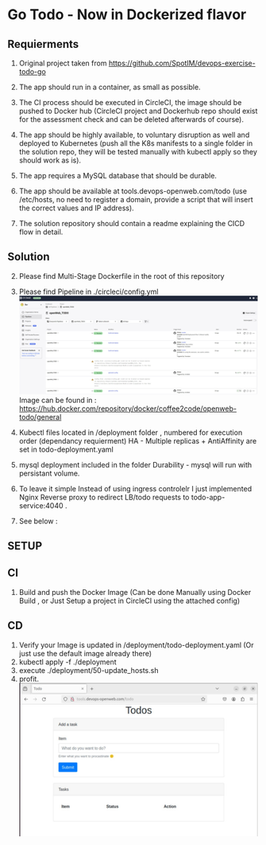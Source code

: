 # Go Todo - Now in Dockerized flavor

## Requierments

1. Original project taken from https://github.com/SpotIM/devops-exercise-todo-go

2. The app should run in a container, as small as possible.

3. The CI process should be executed in CircleCI, the image should be pushed to Docker
hub (CircleCI project and Dockerhub repo should exist for the assessment check and
can be deleted afterwards of course).

4. The app should be highly available, to voluntary disruption as well and deployed to
Kubernetes (push all the K8s manifests to a single folder in the solution repo, they
will be tested manually with kubectl apply so they should work as is).

5. The app requires a MySQL database that should be durable.

6. The app should be available at tools.devops-openweb.com/todo (use /etc/hosts, no
need to register a domain, provide a script that will insert the correct values and IP
address).

7. The solution repository should contain a readme explaining the CICD flow in detail.

## Solution

2. Please find Multi-Stage Dockerfile in the root of this repository

3. Please find Pipeline in ./circleci/config.yml<br>
<img src="images/Pipeline.jpg" alt="Alt text" width="500"/><br>
Image can be found in : 
https://hub.docker.com/repository/docker/coffee2code/openweb-todo/general

4. Kubectl files located in /deployment folder , numbered for execution order (dependancy requierment)
HA - Multiple replicas + AntiAffinity are set in todo-deployment.yaml 

5. mysql deployment included in the folder 
Durability - mysql will run with persistant volume. 

6. To leave it simple Instead of using ingress controlelr I just implemented Nginx Reverse proxy 
to redirect LB/todo requests to todo-app-service:4040 .

7. See below :

## SETUP 
## CI 
1. Build and push the Docker Image (Can be done Manually using Docker Build , or Just Setup a project in CircleCI using the attached config)

## CD
1. Verify your Image is updated in /deployment/todo-deployment.yaml (Or just use the default image already there)
2. kubectl apply -f ./deployment 
3. execute ./deployment/50-update_hosts.sh 
4. profit.<br>
<img src="images/todo.jpg" alt="Alt text" width="500"/><br>






